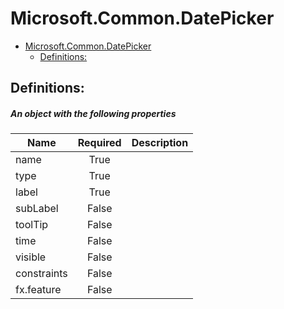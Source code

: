 <a name="microsoft-common-datepicker"></a>
# Microsoft.Common.DatePicker
* [Microsoft.Common.DatePicker](#microsoft-common-datepicker)
    * [Definitions:](#microsoft-common-datepicker-definitions)

<a name="microsoft-common-datepicker-definitions"></a>
## Definitions:
<a name="microsoft-common-datepicker-definitions-an-object-with-the-following-properties"></a>
##### An object with the following properties
| Name | Required | Description
| ---|:--:|:--:|
|name|True|
|type|True|
|label|True|
|subLabel|False|
|toolTip|False|
|time|False|
|visible|False|
|constraints|False|
|fx.feature|False|

